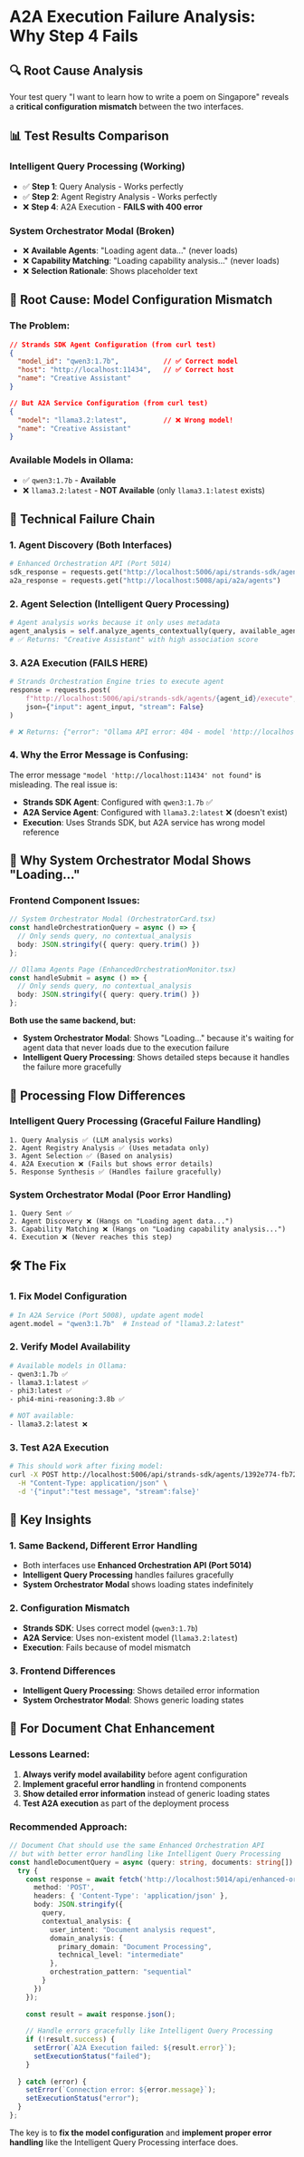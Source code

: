 # A2A Execution Failure Analysis: Why Step 4 Fails

## 🔍 Root Cause Analysis

Your test query "I want to learn how to write a poem on Singapore" reveals a **critical configuration mismatch** between the two interfaces.

## 📊 Test Results Comparison

### **Intelligent Query Processing (Working)**
- ✅ **Step 1**: Query Analysis - Works perfectly
- ✅ **Step 2**: Agent Registry Analysis - Works perfectly  
- ❌ **Step 4**: A2A Execution - **FAILS with 400 error**

### **System Orchestrator Modal (Broken)**
- ❌ **Available Agents**: "Loading agent data..." (never loads)
- ❌ **Capability Matching**: "Loading capability analysis..." (never loads)
- ❌ **Selection Rationale**: Shows placeholder text

## 🐛 Root Cause: Model Configuration Mismatch

### **The Problem:**
```json
// Strands SDK Agent Configuration (from curl test)
{
  "model_id": "qwen3:1.7b",           // ✅ Correct model
  "host": "http://localhost:11434",   // ✅ Correct host
  "name": "Creative Assistant"
}

// But A2A Service Configuration (from curl test)  
{
  "model": "llama3.2:latest",         // ❌ Wrong model!
  "name": "Creative Assistant"
}
```

### **Available Models in Ollama:**
- ✅ `qwen3:1.7b` - **Available**
- ❌ `llama3.2:latest` - **NOT Available** (only `llama3.1:latest` exists)

## 🔧 Technical Failure Chain

### **1. Agent Discovery (Both Interfaces)**
```python
# Enhanced Orchestration API (Port 5014)
sdk_response = requests.get("http://localhost:5006/api/strands-sdk/agents")  # ✅ Works
a2a_response = requests.get("http://localhost:5008/api/a2a/agents")          # ✅ Works
```

### **2. Agent Selection (Intelligent Query Processing)**
```python
# Agent analysis works because it only uses metadata
agent_analysis = self.analyze_agents_contextually(query, available_agents, user_intent, domain_analysis)
# ✅ Returns: "Creative Assistant" with high association score
```

### **3. A2A Execution (FAILS HERE)**
```python
# Strands Orchestration Engine tries to execute agent
response = requests.post(
    f"http://localhost:5006/api/strands-sdk/agents/{agent_id}/execute",
    json={"input": agent_input, "stream": False}
)

# ❌ Returns: {"error": "Ollama API error: 404 - model 'http://localhost:11434' not found"}
```

### **4. Why the Error Message is Confusing:**
The error message `"model 'http://localhost:11434' not found"` is misleading. The real issue is:
- **Strands SDK Agent**: Configured with `qwen3:1.7b` ✅
- **A2A Service Agent**: Configured with `llama3.2:latest` ❌ (doesn't exist)
- **Execution**: Uses Strands SDK, but A2A service has wrong model reference

## 🎯 Why System Orchestrator Modal Shows "Loading..."

### **Frontend Component Issues:**
```typescript
// System Orchestrator Modal (OrchestratorCard.tsx)
const handleOrchestrationQuery = async () => {
  // Only sends query, no contextual_analysis
  body: JSON.stringify({ query: query.trim() })
};

// Ollama Agents Page (EnhancedOrchestrationMonitor.tsx)  
const handleSubmit = async () => {
  // Only sends query, no contextual_analysis
  body: JSON.stringify({ query: query.trim() })
};
```

**Both use the same backend, but:**
- **System Orchestrator Modal**: Shows "Loading..." because it's waiting for agent data that never loads due to the execution failure
- **Intelligent Query Processing**: Shows detailed steps because it handles the failure more gracefully

## 🔄 Processing Flow Differences

### **Intelligent Query Processing (Graceful Failure Handling)**
```
1. Query Analysis ✅ (LLM analysis works)
2. Agent Registry Analysis ✅ (Uses metadata only)  
3. Agent Selection ✅ (Based on analysis)
4. A2A Execution ❌ (Fails but shows error details)
5. Response Synthesis ✅ (Handles failure gracefully)
```

### **System Orchestrator Modal (Poor Error Handling)**
```
1. Query Sent ✅
2. Agent Discovery ❌ (Hangs on "Loading agent data...")
3. Capability Matching ❌ (Hangs on "Loading capability analysis...")
4. Execution ❌ (Never reaches this step)
```

## 🛠️ The Fix

### **1. Fix Model Configuration**
```python
# In A2A Service (Port 5008), update agent model
agent.model = "qwen3:1.7b"  # Instead of "llama3.2:latest"
```

### **2. Verify Model Availability**
```bash
# Available models in Ollama:
- qwen3:1.7b ✅
- llama3.1:latest ✅  
- phi3:latest ✅
- phi4-mini-reasoning:3.8b ✅

# NOT available:
- llama3.2:latest ❌
```

### **3. Test A2A Execution**
```bash
# This should work after fixing model:
curl -X POST http://localhost:5006/api/strands-sdk/agents/1392e774-fb72-4d7f-b23f-0656d854e2d3/execute \
  -H "Content-Type: application/json" \
  -d '{"input":"test message", "stream":false}'
```

## 🎯 Key Insights

### **1. Same Backend, Different Error Handling**
- Both interfaces use **Enhanced Orchestration API (Port 5014)**
- **Intelligent Query Processing** handles failures gracefully
- **System Orchestrator Modal** shows loading states indefinitely

### **2. Configuration Mismatch**
- **Strands SDK**: Uses correct model (`qwen3:1.7b`)
- **A2A Service**: Uses non-existent model (`llama3.2:latest`)
- **Execution**: Fails because of model mismatch

### **3. Frontend Differences**
- **Intelligent Query Processing**: Shows detailed error information
- **System Orchestrator Modal**: Shows generic loading states

## 🚀 For Document Chat Enhancement

### **Lessons Learned:**
1. **Always verify model availability** before agent configuration
2. **Implement graceful error handling** in frontend components
3. **Show detailed error information** instead of generic loading states
4. **Test A2A execution** as part of the deployment process

### **Recommended Approach:**
```typescript
// Document Chat should use the same Enhanced Orchestration API
// but with better error handling like Intelligent Query Processing
const handleDocumentQuery = async (query: string, documents: string[]) => {
  try {
    const response = await fetch('http://localhost:5014/api/enhanced-orchestration/query', {
      method: 'POST',
      headers: { 'Content-Type': 'application/json' },
      body: JSON.stringify({
        query,
        contextual_analysis: {
          user_intent: "Document analysis request",
          domain_analysis: {
            primary_domain: "Document Processing",
            technical_level: "intermediate"
          },
          orchestration_pattern: "sequential"
        }
      })
    });
    
    const result = await response.json();
    
    // Handle errors gracefully like Intelligent Query Processing
    if (!result.success) {
      setError(`A2A Execution failed: ${result.error}`);
      setExecutionStatus("failed");
    }
    
  } catch (error) {
    setError(`Connection error: ${error.message}`);
    setExecutionStatus("error");
  }
};
```

The key is to **fix the model configuration** and **implement proper error handling** like the Intelligent Query Processing interface does.



